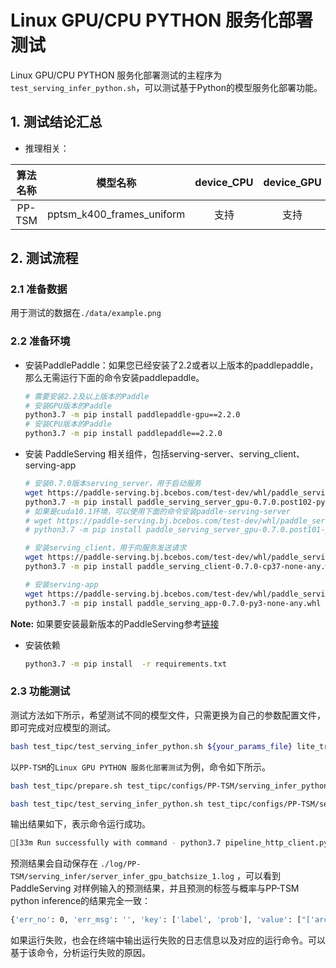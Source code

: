 # Linux GPU/CPU PYTHON 服务化部署测试

Linux GPU/CPU  PYTHON 服务化部署测试的主程序为`test_serving_infer_python.sh`，可以测试基于Python的模型服务化部署功能。


## 1. 测试结论汇总

- 推理相关：

| 算法名称 | 模型名称 | device_CPU | device_GPU | batchsize |
|  :----:   |  :----: |   :----:   |  :----:  |   :----:   |
|  PP-TSM   |  pptsm_k400_frames_uniform |  支持 | 支持 | 1 |


## 2. 测试流程

### 2.1 准备数据

用于测试的数据在`./data/example.png`

### 2.2 准备环境


- 安装PaddlePaddle：如果您已经安装了2.2或者以上版本的paddlepaddle，那么无需运行下面的命令安装paddlepaddle。
    ```bash
    # 需要安装2.2及以上版本的Paddle
    # 安装GPU版本的Paddle
    python3.7 -m pip install paddlepaddle-gpu==2.2.0
    # 安装CPU版本的Paddle
    python3.7 -m pip install paddlepaddle==2.2.0
    ```
- 安装 PaddleServing 相关组件，包括serving-server、serving_client、serving-app

    ```bash
    # 安装0.7.0版本serving_server，用于启动服务
    wget https://paddle-serving.bj.bcebos.com/test-dev/whl/paddle_serving_server_gpu-0.7.0.post102-py3-none-any.whl
    python3.7 -m pip install paddle_serving_server_gpu-0.7.0.post102-py3-none-any.whl
    # 如果是cuda10.1环境，可以使用下面的命令安装paddle-serving-server
    # wget https://paddle-serving.bj.bcebos.com/test-dev/whl/paddle_serving_server_gpu-0.7.0.post101-py3-none-any.whl
    # python3.7 -m pip install paddle_serving_server_gpu-0.7.0.post101-py3-none-any.whl

    # 安装serving_client，用于向服务发送请求
    wget https://paddle-serving.bj.bcebos.com/test-dev/whl/paddle_serving_client-0.7.0-cp37-none-any.whl
    python3.7 -m pip install paddle_serving_client-0.7.0-cp37-none-any.whl

    # 安装serving-app
    wget https://paddle-serving.bj.bcebos.com/test-dev/whl/paddle_serving_app-0.7.0-py3-none-any.whl
    python3.7 -m pip install paddle_serving_app-0.7.0-py3-none-any.whl
    ```
**Note:** 如果要安装最新版本的PaddleServing参考[链接](https://github.com/PaddlePaddle/Serving/blob/v0.7.0/doc/Latest_Packages_CN.md)

- 安装依赖
    ```bash
    python3.7 -m pip install  -r requirements.txt
    ```

 ### 2.3 功能测试

 测试方法如下所示，希望测试不同的模型文件，只需更换为自己的参数配置文件，即可完成对应模型的测试。

```bash
bash test_tipc/test_serving_infer_python.sh ${your_params_file} lite_train_lite_infer
```

以`PP-TSM`的`Linux GPU PYTHON 服务化部署测试`为例，命令如下所示。

```bash
bash test_tipc/prepare.sh test_tipc/configs/PP-TSM/serving_infer_python.txt serving_infer
```

```bash
bash test_tipc/test_serving_infer_python.sh test_tipc/configs/PP-TSM/serving_infer_python.txt serving_infer
```

输出结果如下，表示命令运行成功。

```bash
[33m Run successfully with command - python3.7 pipeline_http_client.py --input_file=../../data/ > ../../log/PP-TSM/serving_infer/server_infer_gpu_batchsize_1.log 2>&1 !  [0m
```

预测结果会自动保存在 `./log/PP-TSM/serving_infer/server_infer_gpu_batchsize_1.log` ，可以看到 PaddleServing 对样例输入的预测结果，并且预测的标签与概率与PP-TSM python inference的结果完全一致：

```bash
{'err_no': 0, 'err_msg': '', 'key': ['label', 'prob'], 'value': ["['archery']", '[0.9907387495040894]'], 'tensors': []}
```

如果运行失败，也会在终端中输出运行失败的日志信息以及对应的运行命令。可以基于该命令，分析运行失败的原因。
